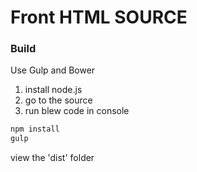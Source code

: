 # Front HTML SOURCE

### Build
Use Gulp and Bower

1. install node.js
2. go to the source
3. run blew code in console

```bash
npm install
gulp
```

view the 'dist' folder